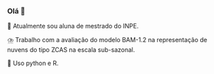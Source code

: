 ### Olá 👋


🔭 Atualmente sou aluna de mestrado do INPE.

⛈️ Trabalho com a avaliação do modelo BAM-1.2 na representação de nuvens do tipo ZCAS na escala sub-sazonal.

🌱 Uso python e R.

